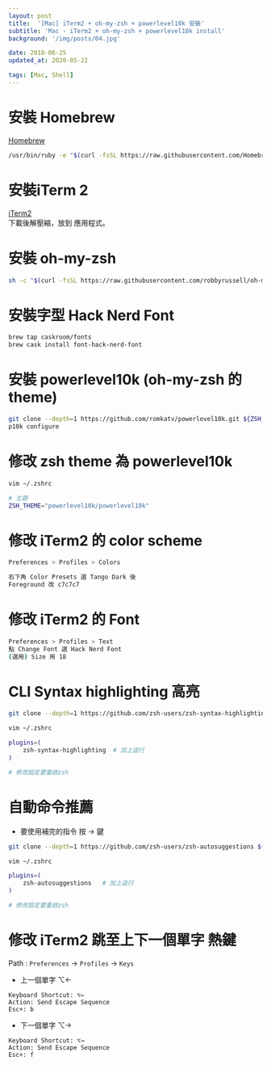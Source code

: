 ```yaml
---
layout: post
title:  '[Mac] iTerm2 + oh-my-zsh + powerlevel10k 安裝'
subtitle: 'Mac - iTerm2 + oh-my-zsh + powerlevel10k install'
background: '/img/posts/04.jpg'

date: 2018-06-25
updated_at: 2020-05-22

tags: [Mac, Shell]
---
```

# 安裝 Homebrew
<a href="https://brew.sh/index_zh-tw" target="_blank">Homebrew</a>
```bash
/usr/bin/ruby -e "$(curl -fsSL https://raw.githubusercontent.com/Homebrew/install/master/install)"
```

# 安裝iTerm 2
<a href="http://iterm2.com/" target="_blank">iTerm2</a>  
下載後解壓縮，放到 應用程式。

# 安裝 oh-my-zsh
```bash
sh -c "$(curl -fsSL https://raw.githubusercontent.com/robbyrussell/oh-my-zsh/master/tools/install.sh)"
```

# 安裝字型 Hack Nerd Font
```bash
brew tap caskroom/fonts
brew cask install font-hack-nerd-font
```

# 安裝 powerlevel10k (oh-my-zsh 的 theme) 
```bash
git clone --depth=1 https://github.com/romkatv/powerlevel10k.git ${ZSH_CUSTOM:-~/.oh-my-zsh/custom}/themes/powerlevel10k
p10k configure
```

# 修改 zsh theme 為 powerlevel10k
```bash
vim ~/.zshrc

# 主題
ZSH_THEME="powerlevel10k/powerlevel10k"
```

# 修改 iTerm2 的 color scheme
```bash
Preferences > Profiles > Colors

右下角 Color Presets 選 Tango Dark 後
Foreground 改 c7c7c7
```

# 修改 iTerm2 的 Font
```bash
Preferences > Profiles > Text
點 Change Font 選 Hack Nerd Font
(選用) Size 用 18 
```

# CLI Syntax highlighting 高亮
```bash
git clone --depth=1 https://github.com/zsh-users/zsh-syntax-highlighting.git ${ZSH_CUSTOM:-~/.oh-my-zsh/custom}/plugins/zsh-syntax-highlighting

vim ~/.zshrc

plugins=(
    zsh-syntax-highlighting  # 加上這行
)

# 修改設定要重啟zsh
```

# 自動命令推薦
- 要使用補完的指令 按 → 鍵

```bash
git clone --depth=1 https://github.com/zsh-users/zsh-autosuggestions ${ZSH_CUSTOM:-~/.oh-my-zsh/custom}/plugins/zsh-autosuggestions

vim ~/.zshrc

plugins=(
    zsh-autosuggestions   # 加上這行
)

# 修改設定要重啟zsh
```

# 修改 iTerm2 跳至上下一個單字 熱鍵
Path : `Preferences` → `Profiles` → `Keys`
- 上一個單字 ⌥←

```
Keyboard Shortcut: ⌥←
Action: Send Escape Sequence
Esc+: b
```
- 下一個單字 ⌥→

```
Keyboard Shortcut: ⌥→
Action: Send Escape Sequence
Esc+: f
```